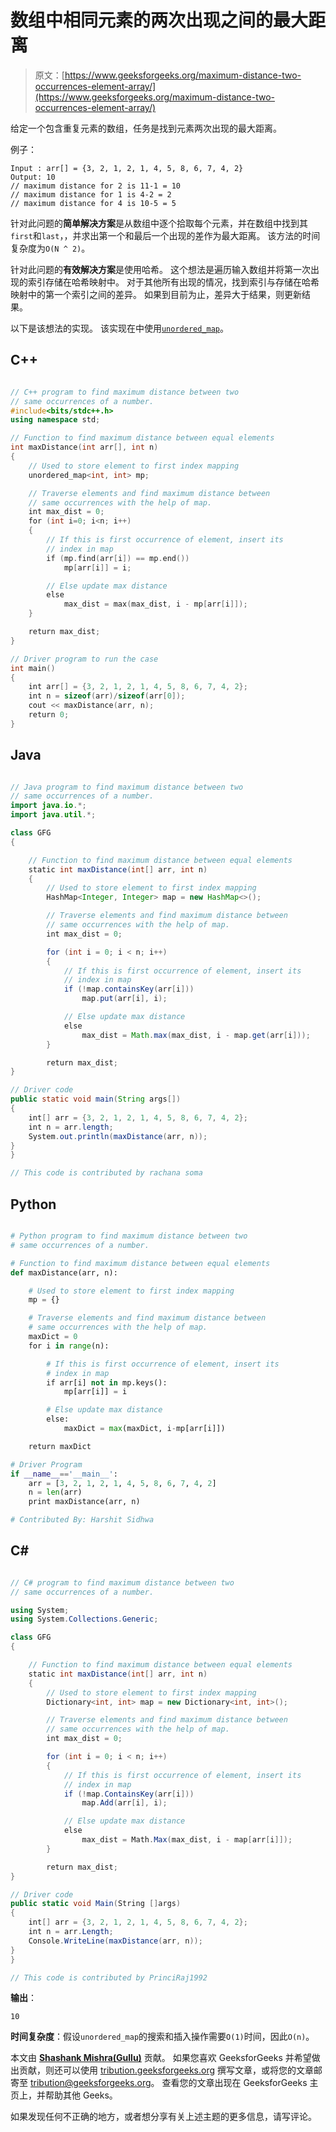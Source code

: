 # 数组中相同元素的两次出现之间的最大距离

> 原文：[https://www.geeksforgeeks.org/maximum-distance-two-occurrences-element-array/](https://www.geeksforgeeks.org/maximum-distance-two-occurrences-element-array/)

给定一个包含重复元素的数组，任务是找到元素两次出现的最大距离。

例子：

```
Input : arr[] = {3, 2, 1, 2, 1, 4, 5, 8, 6, 7, 4, 2}
Output: 10
// maximum distance for 2 is 11-1 = 10 
// maximum distance for 1 is 4-2 = 2 
// maximum distance for 4 is 10-5 = 5 

```

针对此问题的**简单解决方案**是从数组中逐个拾取每个元素，并在数组中找到其`first`和`last`，，并求出第一个和最后一个出现的差作为最大距离。 该方法的时间复杂度为`O(N ^ 2)`。

针对此问题的**有效解决方案**是使用哈希。 这个想法是遍历输入数组并将第一次出现的索引存储在哈希映射中。 对于其他所有出现的情况，找到索引与存储在哈希映射中的第一个索引之间的差异。 如果到目前为止，差异大于结果，则更新结果。

以下是该想法的实现。 该实现在中使用[`unordered_map`](https://www.geeksforgeeks.org/unordered_map-in-stl-and-its-applications/)。

## C++

```cpp

// C++ program to find maximum distance between two 
// same occurrences of a number. 
#include<bits/stdc++.h> 
using namespace std; 

// Function to find maximum distance between equal elements 
int maxDistance(int arr[], int n) 
{ 
    // Used to store element to first index mapping 
    unordered_map<int, int> mp; 

    // Traverse elements and find maximum distance between 
    // same occurrences with the help of map. 
    int max_dist = 0; 
    for (int i=0; i<n; i++) 
    { 
        // If this is first occurrence of element, insert its 
        // index in map 
        if (mp.find(arr[i]) == mp.end()) 
            mp[arr[i]] = i; 

        // Else update max distance 
        else
            max_dist = max(max_dist, i - mp[arr[i]]); 
    } 

    return max_dist; 
} 

// Driver program to run the case 
int main() 
{ 
    int arr[] = {3, 2, 1, 2, 1, 4, 5, 8, 6, 7, 4, 2}; 
    int n = sizeof(arr)/sizeof(arr[0]); 
    cout << maxDistance(arr, n); 
    return 0; 
} 

```

## Java

```java

// Java program to find maximum distance between two  
// same occurrences of a number. 
import java.io.*; 
import java.util.*; 

class GFG  
{ 

    // Function to find maximum distance between equal elements  
    static int maxDistance(int[] arr, int n) 
    { 
        // Used to store element to first index mapping 
        HashMap<Integer, Integer> map = new HashMap<>(); 

        // Traverse elements and find maximum distance between  
        // same occurrences with the help of map.  
        int max_dist = 0; 

        for (int i = 0; i < n; i++) 
        { 
            // If this is first occurrence of element, insert its  
            // index in map  
            if (!map.containsKey(arr[i])) 
                map.put(arr[i], i); 

            // Else update max distance  
            else
                max_dist = Math.max(max_dist, i - map.get(arr[i])); 
        } 

        return max_dist; 
} 

// Driver code 
public static void main(String args[]) 
{ 
    int[] arr = {3, 2, 1, 2, 1, 4, 5, 8, 6, 7, 4, 2}; 
    int n = arr.length; 
    System.out.println(maxDistance(arr, n)); 
} 
}  

// This code is contributed by rachana soma 

```

## Python

```py

# Python program to find maximum distance between two 
# same occurrences of a number. 

# Function to find maximum distance between equal elements 
def maxDistance(arr, n): 

    # Used to store element to first index mapping 
    mp = {} 

    # Traverse elements and find maximum distance between 
    # same occurrences with the help of map. 
    maxDict = 0
    for i in range(n): 

        # If this is first occurrence of element, insert its 
        # index in map 
        if arr[i] not in mp.keys(): 
            mp[arr[i]] = i 

        # Else update max distance 
        else: 
            maxDict = max(maxDict, i-mp[arr[i]]) 

    return maxDict 

# Driver Program 
if __name__=='__main__': 
    arr = [3, 2, 1, 2, 1, 4, 5, 8, 6, 7, 4, 2] 
    n = len(arr) 
    print maxDistance(arr, n) 

# Contributed By: Harshit Sidhwa 

```

## C#

```cs

// C# program to find maximum distance between two  
// same occurrences of a number. 

using System; 
using System.Collections.Generic; 

class GFG  
{ 

    // Function to find maximum distance between equal elements  
    static int maxDistance(int[] arr, int n) 
    { 
        // Used to store element to first index mapping 
        Dictionary<int, int> map = new Dictionary<int, int>(); 

        // Traverse elements and find maximum distance between  
        // same occurrences with the help of map.  
        int max_dist = 0; 

        for (int i = 0; i < n; i++) 
        { 
            // If this is first occurrence of element, insert its  
            // index in map  
            if (!map.ContainsKey(arr[i])) 
                map.Add(arr[i], i); 

            // Else update max distance  
            else
                max_dist = Math.Max(max_dist, i - map[arr[i]]); 
        } 

        return max_dist; 
} 

// Driver code 
public static void Main(String []args) 
{ 
    int[] arr = {3, 2, 1, 2, 1, 4, 5, 8, 6, 7, 4, 2}; 
    int n = arr.Length; 
    Console.WriteLine(maxDistance(arr, n)); 
} 
} 

// This code is contributed by PrinciRaj1992 

```

**输出**：

```
10

```

**时间复杂度**：假设`unordered_map`的搜索和插入操作需要`O(1)`时间，因此`O(n)`。

本文由 [**Shashank Mishra(Gullu)**](https://www.facebook.com/shashank.mishra.92167) 贡献。 如果您喜欢 GeeksforGeeks 并希望做出贡献，则还可以使用 [tribution.geeksforgeeks.org](http://www.contribute.geeksforgeeks.org) 撰写文章，或将您的文章邮寄至 tribution@geeksforgeeks.org。 查看您的文章出现在 GeeksforGeeks 主页上，并帮助其他 Geeks。

如果发现任何不正确的地方，或者想分享有关上述主题的更多信息，请写评论。

